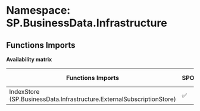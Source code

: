# Namespace: SP.BusinessData.Infrastructure

## Functions Imports

**Availability matrix**

Functions Imports | SPO | SP 2019 | SP 2016 | SP 2013
----------|-----|---------|---------|--------
IndexStore (SP.BusinessData.Infrastructure.ExternalSubscriptionStore) | ✅ | ✅ | ✅ | ✅
